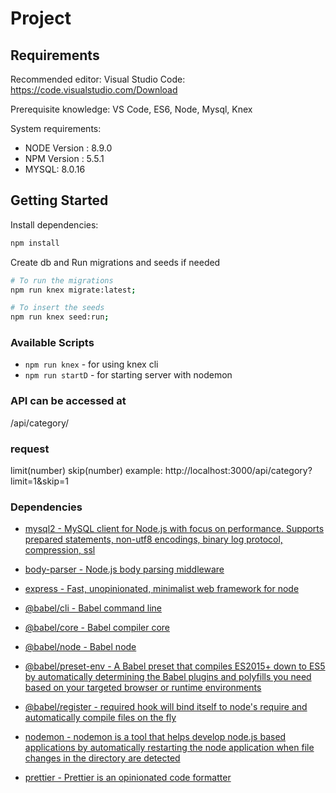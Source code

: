 # Project

## Requirements

Recommended editor:
Visual Studio Code: https://code.visualstudio.com/Download

Prerequisite knowledge:
VS Code, ES6, Node, Mysql, Knex

System requirements:

- NODE Version : 8.9.0
- NPM Version : 5.5.1
- MYSQL: 8.0.16 

## Getting Started

Install dependencies:

```sh
npm install
```

Create db and Run migrations and seeds if needed
```sh
# To run the migrations
npm run knex migrate:latest; 

# To insert the seeds
npm run knex seed:run; 
```

### Available Scripts

- `npm run knex` - for using knex cli
- `npm run startD` - for starting  server with nodemon

### API can be accessed at 
/api/category/

### request
limit(number)
skip(number)
example: http://localhost:3000/api/category?limit=1&skip=1

### Dependencies
- [mysql2 - MySQL client for Node.js with focus on performance. Supports prepared statements, non-utf8 encodings, binary log protocol, compression, ssl](https://www.npmjs.com/package/mysql2)

- [body-parser - Node.js body parsing middleware](https://www.npmjs.com/package/body-parser)

- [express - Fast, unopinionated, minimalist web framework for node](https://www.npmjs.com/package/express)


- [@babel/cli - Babel command line](https://www.npmjs.com/package/@babel/cli)

- [@babel/core - Babel compiler core](https://www.npmjs.com/package/@babel/core)

- [@babel/node - Babel node](https://www.npmjs.com/package/@babel/node)

- [@babel/preset-env - A Babel preset that compiles ES2015+ down to ES5 by automatically determining the Babel plugins and polyfills you need based on your targeted browser or runtime environments](https://www.npmjs.com/package/@babel/preset-env)

- [@babel/register - required hook will bind itself to node's require and automatically compile files on the fly](https://www.npmjs.com/package/@babel/register)

- [nodemon - nodemon is a tool that helps develop node.js based applications by automatically restarting the node application when file changes in the directory are detected](https://www.npmjs.com/package/nodemon)

- [prettier - Prettier is an opinionated code formatter](https://www.npmjs.com/package/prettier)


